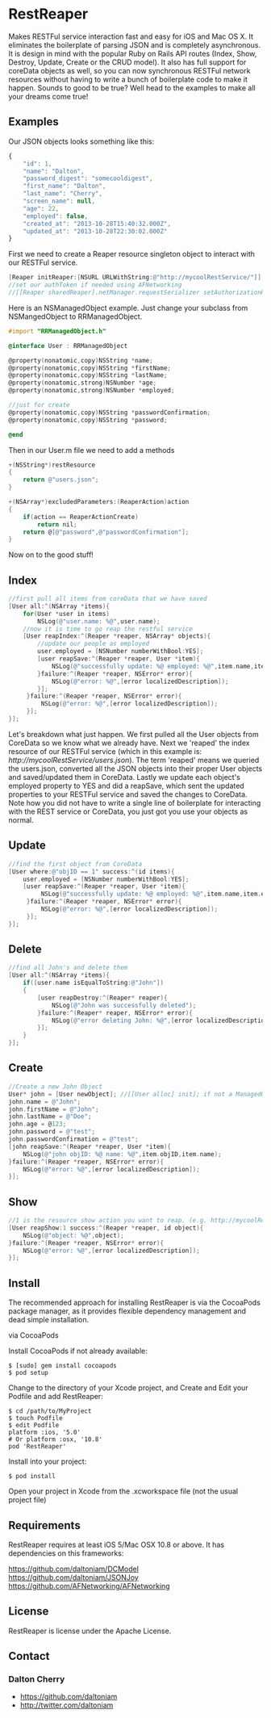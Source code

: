 RestReaper
==========

Makes RESTFul service interaction fast and easy for iOS and Mac OS X. It eliminates the boilerplate of parsing JSON and is completely asynchronous. It is design in mind with the popular Ruby on Rails API routes (Index, Show, Destroy, Update, Create or the CRUD model). It also has full support for coreData objects as well, so you can now synchronous RESTFul network resources without having to write a bunch of boilerplate code to make it happen. Sounds to good to be true? Well head to the examples to make all your dreams come true!

## Examples ##

Our JSON objects looks something like this:

```javascript
{
    "id": 1,
    "name": "Dalton",
    "password_digest": "somecooldigest",
    "first_name": "Dalton",
    "last_name": "Cherry",
    "screen_name": null,
    "age": 22,
    "employed": false,
    "created_at": "2013-10-28T15:40:32.000Z",
    "updated_at": "2013-10-28T22:30:02.000Z"
}
```

First we need to create a Reaper resource singleton object to interact with our RESTFul service.

```objective-c
[Reaper initReaper:[NSURL URLWithString:@"http://mycoolRestService/"]];
//set our authToken if needed using AFNetworking
//[[Reaper sharedReaper].netManager.requestSerializer setAuthorizationHeaderFieldWithToken:@"token"]; 
```

Here is an NSManagedObject example. Just change your subclass from NSMangedObject to RRManagedObject.
```objective-c
#import "RRManagedObject.h"

@interface User : RRManagedObject

@property(nonatomic,copy)NSString *name;
@property(nonatomic,copy)NSString *firstName;
@property(nonatomic,copy)NSString *lastName;
@property(nonatomic,strong)NSNumber *age;
@property(nonatomic,strong)NSNumber *employed;

//just for create
@property(nonatomic,copy)NSString *passwordConfirmation;
@property(nonatomic,copy)NSString *password;

@end
```

Then in our User.m file we need to add a methods
```objective-c
+(NSString*)restResource
{
    return @"users.json";
}

+(NSArray*)excludedParameters:(ReaperAction)action
{
    if(action == ReaperActionCreate)
        return nil;
    return @[@"password",@"passwordConfirmation"];
}
```
Now on to the good stuff!
## Index ##

```objective-c
//first pull all items from coreData that we have saved
[User all:^(NSArray *items){
    for(User *user in items)
        NSLog(@"user.name: %@",user.name);
	//now it is time to go reap the restful service
    [User reapIndex:^(Reaper *reaper, NSArray* objects){
		//update our people as employed
	   	user.employed = [NSNumber numberWithBool:YES];
		[user reapSave:^(Reaper *reaper, User *item){
			NSLog(@"successfully update: %@ employed: %@",item.name,item.employed);
		}failure:^(Reaper *reaper, NSError* error){
			NSLog(@"error: %@",[error localizedDescription]);
		}];
     }failure:^(Reaper *reaper, NSError* error){
         NSLog(@"error: %@",[error localizedDescription]);
     }];
}];
```
Let's breakdown what just happen. We first pulled all the User objects from CoreData so we know what we already have. Next we 'reaped' the index resource of our RESTFul service (which in this example is: _http://mycoolRestService/users.json_). The term 'reaped' means we queried the users.json, converted all the JSON objects into their proper User objects and saved/updated them in CoreData. Lastly we update each object's employed property to YES and did a reapSave, which sent the updated properties to your RESTFul service and saved the changes to CoreData. Note how you did not have to write a single line of boilerplate for interacting with the REST service or CoreData, you just got you use your objects as normal.

## Update ##

```objective-c
//find the first object from CoreData
[User where:@"objID == 1" success:^(id items){
	user.employed = [NSNumber numberWithBool:YES];
    [user reapSave:^(Reaper *reaper, User *item){
         NSLog(@"successfully update: %@ employed: %@",item.name,item.employed);
     }failure:^(Reaper *reaper, NSError* error){
         NSLog(@"error: %@",[error localizedDescription]);
     }];
}];
```

## Delete ##

```objective-c
//find all John's and delete them
[User all:^(NSArray *items){
	if([user.name isEqualToString:@"John"])
    {
        [user reapDestroy:^(Reaper* reaper){
            NSLog(@"John was successfully deleted");
        }failure:^(Reaper* reaper, NSError* error){
            NSLog(@"error deleting John: %@",[error localizedDescription]);
        }];
    }
}];
```

## Create ##

```objective-c
//Create a new John Object
User* john = [User newObject]; //[[User alloc] init]; if not a ManagedObject
john.name = @"John";
john.firstName = @"John";
john.lastName = @"Doe";
john.age = @123;
john.password = @"test";
john.passwordConfirmation = @"test";
[john reapSave:^(Reaper *reaper, User *item){
    NSLog(@"john objID: %@ name: %@",item.objID,item.name);
}failure:^(Reaper *reaper, NSError* error){
    NSLog(@"error: %@",[error localizedDescription]);
}];
```

## Show ##
```objective-c
//1 is the resource show action you want to reap. (e.g. http://mycoolRestService/users/1.json)
[User reapShow:1 success:^(Reaper *reaper, id object){
	NSLog(@"object: %@",object);    
}failure:^(Reaper *reaper, NSError* error){
	NSLog(@"error: %@",[error localizedDescription]);
}];
```

## Install ##

The recommended approach for installing RestReaper is via the CocoaPods package manager, as it provides flexible dependency management and dead simple installation.

via CocoaPods

Install CocoaPods if not already available:

	$ [sudo] gem install cocoapods
	$ pod setup
Change to the directory of your Xcode project, and Create and Edit your Podfile and add RestReaper:

	$ cd /path/to/MyProject
	$ touch Podfile
	$ edit Podfile
	platform :ios, '5.0' 
	# Or platform :osx, '10.8'
	pod 'RestReaper'

Install into your project:

	$ pod install
	
Open your project in Xcode from the .xcworkspace file (not the usual project file)

## Requirements ##

RestReaper requires at least iOS 5/Mac OSX 10.8 or above.
It has dependencies on this frameworks:

https://github.com/daltoniam/DCModel
https://github.com/daltoniam/JSONJoy
https://github.com/AFNetworking/AFNetworking


## License ##

RestReaper is license under the Apache License.

## Contact ##

### Dalton Cherry ###
* https://github.com/daltoniam
* http://twitter.com/daltoniam





